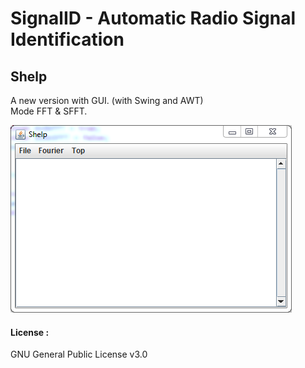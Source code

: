 # SignalID - Automatic Radio Signal Identification
## Shelp   

A new version with GUI. (with Swing and AWT)  
Mode FFT & SFFT.

![Shelp](https://github.com/Neosama/SignalID/blob/master/docs/imgs/shelp.PNG)  

#### License :  
GNU General Public License v3.0
